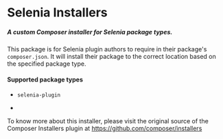 # Selenia Installers
##### A custom Composer installer for Selenia package types.

This package is for Selenia plugin authors to require in their package's `composer.json`. It will
install their package to the correct location based on the specified package
type.

#### Supported package types

- `selenia-plugin`

-

To know more about this installer, please visit the original source of the Composer Installers plugin
at https://github.com/composer/installers
